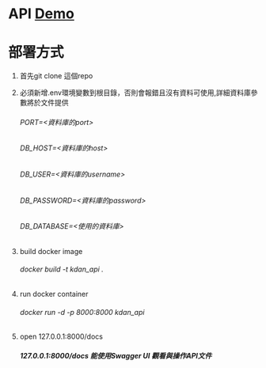 # API [Demo](https://getonthecar.com/docs)

# 部署方式

1. 首先git clone 這個repo

2. 必須新增.env環境變數到根目錄，否則會報錯且沒有資料可使用,詳細資料庫參數將於文件提供
    ###### PORT=<資料庫的port>
    ###### DB_HOST=<資料庫的host>
    ###### DB_USER=<資料庫的username>
    ###### DB_PASSWORD=<資料庫的password>
    ###### DB_DATABASE=<使用的資料庫>
3. build docker image
    ###### docker build -t kdan_api .
4. run docker container
    ######  docker run -d -p 8000:8000 kdan_api
5. open 127.0.0.1:8000/docs
    ##### 127.0.0.1:8000/docs 能使用Swagger UI 觀看與操作API文件
